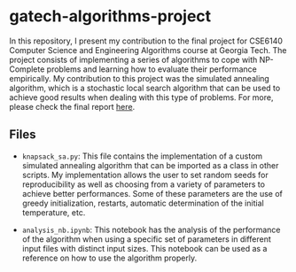 # gatech-algorithms-project

In this repository, I present my contribution to the final project for CSE6140 Computer Science and Engineering Algorithms course at Georgia Tech. The project consists of implementing a series of algorithms to cope with NP-Complete problems and learning how to evaluate their performance empirically. My contribution to this project was the simulated annealing algorithm, which is a stochastic local search algorithm that can be used to achieve good results when dealing with this type of problems. For more, please check the final report [here](Documents/final_report.pdf).

## Files

- `knapsack_sa.py`: This file contains the implementation of a custom simulated annealing algorithm that can be imported as a class in other scripts. My implementation allows the user to set random seeds for reproducibility as well as choosing from a variety of parameters to achieve better performances. Some of these parameters are the use of greedy initialization, restarts, automatic determination of the initial temperature, etc.

- `analysis_nb.ipynb`: This notebook has the analysis of the performance of the algorithm when using a specific set of parameters in different input files with distinct input sizes. This notebook can be used as a reference on how to use the algorithm properly.
